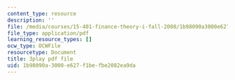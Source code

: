 ```yaml
---
content_type: resource
description: ''
file: /media/courses/15-401-finance-theory-i-fall-2008/1b98090a3000e627f1befbe2082ea9da_sMKQywwkIjQ.pdf
file_type: application/pdf
learning_resource_types: []
ocw_type: OCWFile
resourcetype: Document
title: 3play pdf file
uid: 1b98090a-3000-e627-f1be-fbe2082ea9da
---
```

